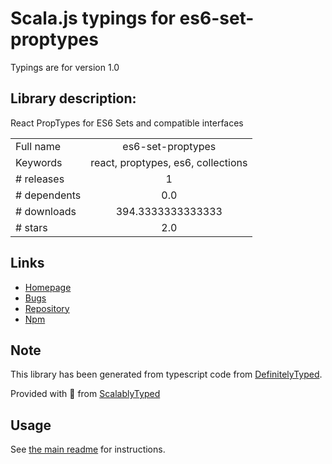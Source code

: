 
# Scala.js typings for es6-set-proptypes

Typings are for version 1.0

## Library description:
React PropTypes for ES6 Sets and compatible interfaces

|                    |                 |
| ------------------ | :-------------: |
| Full name          | es6-set-proptypes |
| Keywords           | react, proptypes, es6, collections |
| # releases         | 1 |
| # dependents       | 0.0 |
| # downloads        | 394.3333333333333 |
| # stars            | 2.0 |

## Links
- [Homepage](https://github.com/andrewbranch/es6-set-proptypes#readme)
- [Bugs](https://github.com/andrewbranch/es6-set-proptypes/issues)
- [Repository](https://github.com/andrewbranch/es6-set-proptypes)
- [Npm](https://www.npmjs.com/package/es6-set-proptypes)
    


## Note
This library has been generated from typescript code from [DefinitelyTyped](https://definitelytyped.org).

Provided with :purple_heart: from [ScalablyTyped](https://github.com/oyvindberg/ScalablyTyped)

## Usage
See [the main readme](../../readme.md) for instructions.


